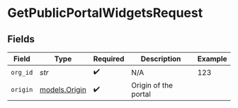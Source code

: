 # GetPublicPortalWidgetsRequest


## Fields

| Field                                | Type                                 | Required                             | Description                          | Example                              |
| ------------------------------------ | ------------------------------------ | ------------------------------------ | ------------------------------------ | ------------------------------------ |
| `org_id`                             | *str*                                | :heavy_check_mark:                   | N/A                                  | 123                                  |
| `origin`                             | [models.Origin](../models/origin.md) | :heavy_check_mark:                   | Origin of the portal                 |                                      |